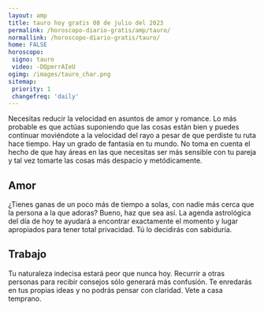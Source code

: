 ```yaml
---
layout: amp
title: tauro hoy gratis 08 de julio del 2023 
permalink: /horoscopo-diario-gratis/amp/tauro/
normallink: /horoscopo-diario-gratis/tauro/
home: FALSE
horoscopo:
 signo: tauro
 video: -DQpmrrAIeU
ogimg: /images/tauro_char.png
sitemap:
 priority: 1
 changefreq: 'daily'
---
```



Necesitas reducir la velocidad en asuntos de amor y romance. Lo más probable es que actúas suponiendo que las cosas están bien y puedes continuar moviéndote a la velocidad del rayo a pesar de que perdiste tu ruta hace tiempo. Hay un grado de fantasía en tu mundo. No toma en cuenta el hecho de que hay áreas en las que necesitas ser más sensible con tu pareja y tal vez tomarte las cosas más despacio y metódicamente.

## Amor

¿Tienes ganas de un poco más de tiempo a solas, con nadie más cerca que la persona a la que adoras? Bueno, haz que sea así. La agenda astrológica del día de hoy te ayudará a encontrar exactamente el momento y lugar apropiados para tener total privacidad. Tú lo decidirás con sabiduría.

## Trabajo

Tu naturaleza indecisa estará peor que nunca hoy. Recurrir a otras personas para recibir consejos sólo generará más confusión. Te enredarás en tus propias ideas y no podrás pensar con claridad. Vete a casa temprano.